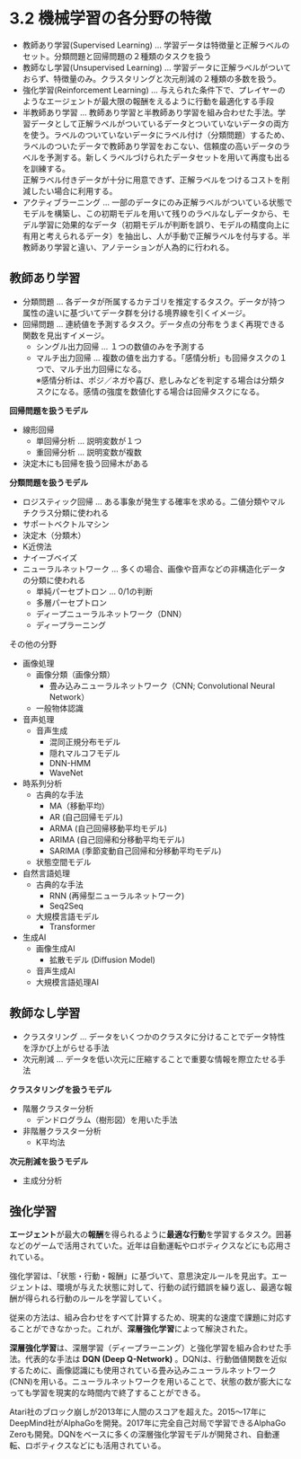 <script type="text/javascript" async src="https://cdnjs.cloudflare.com/ajax/libs/mathjax/3.2.2/es5/tex-mml-chtml.min.js">
</script>
<script type="text/x-mathjax-config">
 MathJax.Hub.Config({
 tex2jax: {
 inlineMath: [['$', '$'] ],
 displayMath: [ ['$$','$$'], ["\\[","\\]"] ]
 }
 });
</script>

# 3.2 機械学習の各分野の特徴

- 教師あり学習(Supervised Learning) ... 学習データは特徴量と正解ラベルのセット。分類問題と回帰問題の２種類のタスクを扱う
- 教師なし学習(Unsupervised Learning) ... 学習データに正解ラベルがついておらず、特徴量のみ。クラスタリングと次元削減の２種類の多数を扱う。
- 強化学習(Reinforcement Learning) ... 与えられた条件下で、プレイヤーのようなエージェントが最大限の報酬をえるように行動を最適化する手段
- 半教師あり学習 ... 教師あり学習と半教師あり学習を組み合わせた手法。学習データとして正解ラベルがついているデータとついていないデータの両方を使う。ラベルのついていないデータにラベル付け（分類問題）するため、ラベルのついたデータで教師あり学習をおこない、信頼度の高いデータのラベルを予測する。新しくラベルづけられたデータセットを用いて再度も出るを訓練する。  
正解ラベル付きデータが十分に用意できず、正解ラベルをつけるコストを削減したい場合に利用する。
- アクティブラーニング ... 一部のデータにのみ正解ラベルがついている状態でモデルを構築し、この初期モデルを用いて残りのラベルなしデータから、モデル学習に効果的なデータ（初期モデルが判断を誤り、モデルの精度向上に有用と考えられるデータ）を抽出し、人が手動で正解ラベルを付与する。半教師あり学習と違い、アノテーションが人為的に行われる。

## 教師あり学習

- 分類問題 ... 各データが所属するカテゴリを推定するタスク。データが持つ属性の違いに基づいてデータ群を分ける境界線を引くイメージ。
- 回帰問題 ... 連続値を予測するタスク。データ点の分布をうまく再現できる関数を見出すイメージ。  
  - シングル出力回帰 ... １つの数値のみを予測する
  - マルチ出力回帰 ... 複数の値を出力する。「感情分析」も回帰タスクの１つで、マルチ出力回帰になる。  
  ※感情分析は、ポジ／ネガや喜び、悲しみなどを判定する場合は分類タスクになる。感情の強度を数値化する場合は回帰タスクになる。

**回帰問題を扱うモデル**

- 線形回帰
  - 単回帰分析 ... 説明変数が１つ
  - 重回帰分析 ... 説明変数が複数
- 決定木にも回帰を扱う回帰木がある

**分類問題を扱うモデル**

- ロジスティック回帰 ... ある事象が発生する確率を求める。二値分類やマルチクラス分類に使われる
- サポートベクトルマシン
- 決定木（分類木）
- K近傍法
- ナイーブベイズ
- ニューラルネットワーク ... 多くの場合、画像や音声などの非構造化データの分類に使われる
  - 単純パーセプトロン ... 0/1の判断
  - 多層パーセプトロン
  - ディープニューラルネットワーク（DNN）
  - ディープラーニング


その他の分野

- 画像処理
  - 画像分類（画像分類）
    - 畳み込みニューラルネットワーク（CNN; Convolutional Neural Network）
  - 一般物体認識
- 音声処理
  - 音声生成
    - 混同正規分布モデル
    - 隠れマルコフモデル
    - DNN-HMM
    - WaveNet
- 時系列分析
  - 古典的な手法
    - MA（移動平均）
    - AR (自己回帰モデル)
    - ARMA (自己回帰移動平均モデル)
    - ARIMA (自己回帰和分移動平均モデル)
    - SARIMA (季節変動自己回帰和分移動平均モデル)
  - 状態空間モデル
- 自然言語処理
  - 古典的な手法
    - RNN (再帰型ニューラルネットワーク)
    - Seq2Seq
  - 大規模言語モデル
    - Transformer
- 生成AI
  - 画像生成AI
    - 拡散モデル (Diffusion Model)
  - 音声生成AI
  - 大規模言語処理AI


## 教師なし学習

- クラスタリング ... データをいくつかのクラスタに分けることでデータ特性を浮かび上がらせる手法
- 次元削減 ... データを低い次元に圧縮することで重要な情報を際立たせる手法

**クラスタリングを扱うモデル**

- 階層クラスター分析
  - デンドログラム（樹形図）を用いた手法
- 非階層クラスター分析
  - K平均法

**次元削減を扱うモデル**

- 主成分分析

## 強化学習

**エージェント**が最大の**報酬**を得られるように**最適な行動**を学習するタスク。囲碁などのゲームで活用されていた。近年は自動運転やロボティクスなどにも応用されている。

強化学習は、「状態・行動・報酬」に基づいて、意思決定ルールを見出す。エージェントは、環境が与えた状態に対して、行動の試行錯誤を繰り返し、最適な報酬が得られる行動のルールを学習していく。

従来の方法は、組み合わせをすべて計算するため、現実的な速度で課題に対応することができなかった。これが、**深層強化学習**によって解決された。

**深層強化学習**は、深層学習（ディープラーニング）と強化学習を組み合わせた手法。代表的な手法は **DQN (Deep Q-Network)** 。DQNは、行動価値関数を近似するために、画像認識にも使用されている畳み込みニューラルネットワーク(CNN)を用いる。ニューラルネットワークを用いることで、状態の数が膨大になっても学習を現実的な時間内で終了することができる。

Atari社のブロック崩しが2013年に人間のスコアを超えた。2015〜17年にDeepMind社がAlphaGoを開発。2017年に完全自己対局で学習できるAlphaGo Zeroも開発。DQNをベースに多くの深層強化学習モデルが開発され、自動運転、ロボティクスなどにも活用されている。




